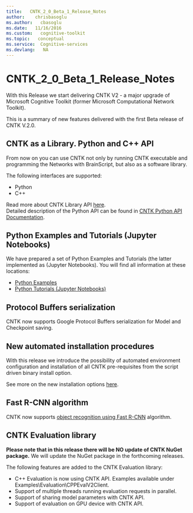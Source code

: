 ```yaml
---
title:   CNTK_2_0_Beta_1_Release_Notes
author:    chrisbasoglu
ms.author:   cbasoglu
ms.date:   11/16/2016
ms.custom:   cognitive-toolkit
ms.topic:   conceptual
ms.service:  Cognitive-services
ms.devlang:   NA
---
```


# CNTK_2_0_Beta_1_Release_Notes

With this Release we start delivering CNTK V2 - a major upgrade of Microsoft Cognitive Toolkit (former Microsoft Computational Network Toolkit).

This is a summary of new features delivered with the first Beta release of CNTK V.2.0.

## CNTK as a Library. Python and C++ API

From now on you can use CNTK not only by running CNTK executable and programming the Networks with BrainScript, but also as a software library.

The following interfaces are supported:

* Python
* C++

Read more about CNTK Library API [here](../CNTK-Library-API.md).  
Detailed description of the Python API can be found in [CNTK Python API Documentation](https://cntk.ai/pythondocs/).

## Python Examples and Tutorials (Jupyter Notebooks)

We have prepared a set of Python Examples and Tutorials (the latter implemented as (Jupyter Notebooks). You will find all information at these locations:

* [Python Examples](https://cntk.ai/pythondocs/examples.html)
* [Python Tutorials (Jupyter Notebooks)](https://cntk.ai/pythondocs/tutorials.html)

## Protocol Buffers serialization

CNTK now supports Google Protocol Buffers serialization for Model and Checkpoint saving.

## New automated installation procedures

With this release we introduce the possibility of automated environment configuration and installation of all CNTK pre-requisites from the script driven binary install option. 

See more on the new installation options [here](../Setup-CNTK-on-your-machine.md).

## Fast R-CNN algorithm

CNTK now supports [object recognition using Fast R-CNN](../Object-Detection-using-Fast-R-CNN.md) algorithm.


## CNTK Evaluation library

**Please note that in this release there will be NO update of CNTK NuGet package.** We will update the NuGet package in the forthcoming releases.

The following features are added to the CNTK Evaluation library:
* C++ Evaluation is now using CNTK API. Examples available under Examples\Evaluation\CPPEvalV2Client.
* Support of multiple threads running evaluation requests in parallel. 
* Support of sharing model parameters with CNTK API. 
* Support of evaluation on GPU device with CNTK API. 
